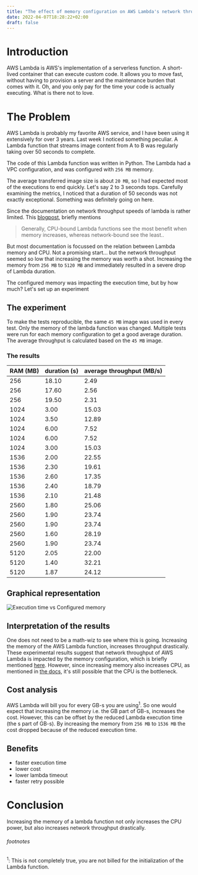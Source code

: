 ```yaml
---
title: "The effect of memory configuration on AWS Lambda's network throughput"
date: 2022-04-07T18:28:22+02:00
draft: false
---
```

# Introduction
AWS Lambda is AWS's implementation of a serverless function.
A short-lived container that can execute custom code.
It allows you to move fast, without having to provision a server and the maintenance burden that comes with it.
Oh, and you only pay for the time your code is actually executing.
What is there not to love.

# The Problem
AWS Lambda is probably my favorite AWS service, and I have been using it extensively for over 3 years.
Last week I noticed something peculiar. 
A Lambda function that streams image content from A to B was regularly taking over 50 seconds to complete.

The code of this Lambda function was written in Python. The Lambda had a VPC configuration, and was configured with `256 MB` memory.

The average transferred image size is about `20 MB`, so I had expected most of the executions to end quickly. 
Let's say 2 to 3 seconds tops.
Carefully examining the metrics, I noticed that a duration of 50 seconds was not exactly exceptional. Something was definitely going on here.

Since the documentation on network throughput speeds of lambda is rather limited. This [blogpost](https://aws.amazon.com/blogs/compute/operating-lambda-performance-optimization-part-2/), briefly mentions
> Generally, CPU-bound Lambda functions see the most benefit when memory increases, whereas network-bound see the least..

But most documentation is focussed on the relation between Lambda memory and CPU.
Not a promising start... 
but the network throughput seemed so low that increasing the memory was worth a shot.
Increasing the memory from `256 MB` to `5120 MB` and immediately resulted in a severe drop of Lambda duration. 


The configured memory was impacting the execution time, but by how much? Let's set up an experiment
## The experiment

To make the tests reproducible, the same `45 MB` image was used in every test. 
Only the memory of the lambda function was changed. Multiple tests were run for each memory configuration to get a good average duration.
The average throughput is calculated based on the `45 MB` image.
### The results


| RAM (MB)	 | duration (s) | 	average throughput (MB/s) |
|-----------|--------------|----------------------------|
| 256	      | 18.10	       | 2.49                       |
| 256	      | 17.60	       | 2.56                       |
| 256	      | 19.50	       | 2.31                       |
| 1024	     | 3.00         | 15.03                      |
| 1024	     | 3.50         | 	12.89                     |
| 1024	     | 6.00         | 	7.52                      |
| 1024	     | 6.00         | 	7.52                      |
| 1024	     | 3.00         | 	15.03                     |
| 1536	     | 2.00         | 	22.55                     |
| 1536	     | 2.30         | 	19.61                     |
| 1536	     | 2.60         | 	17.35                     |
| 1536	     | 2.40         | 	18.79                     |
| 1536	     | 2.10         | 	21.48                     |
| 2560	     | 1.80         | 	25.06                     |
| 2560	     | 1.90         | 	23.74                     |
| 2560	     | 1.90         | 	23.74                     |
| 2560	     | 1.60         | 	28.19                     |
| 2560	     | 1.90         | 	23.74                     |
| 5120	     | 2.05         | 	22.00                     |
| 5120	     | 1.40         | 	32.21                     |
| 5120	     | 1.87         | 	24.12                     |

## Graphical representation
![Execution time vs Configured memory](/ExecutionTimeVSConfiguredMemory.png)
## Interpretation of the results

One does not need to be a math-wiz to see where this is going. Increasing the memory of the AWS Lambda function, increases throughput drastically.
These experimental results suggest that network throughput of AWS Lambda is impacted by the memory configuration, which is briefly mentioned [here](https://docs.aws.amazon.com/lambda/latest/operatorguide/computing-power.html).
However, since increasing memory also increases CPU, as mentioned in [the docs](https://docs.aws.amazon.com/lambda/latest/dg/configuration-function-common.html#configuration-memory-console), it's still possible that the CPU is the bottleneck.

## Cost analysis
AWS Lambda will bill you for every GB-s you are using<sup>1</sup>. So one would expect that increasing the memory i.e. the GB part of GB-s, increases the cost. However, this can be offset by the reduced Lambda execution time (the s part of GB-s).
By increasing the memory from `256 MB` to `1536 MB` the cost dropped because of the reduced execution time.

## Benefits
* faster execution time
* lower cost
* lower lambda timeout
* faster retry possible
# Conclusion
Increasing the memory of a lambda function not only increases the CPU power, but also increases network throughput drastically.


###### footnotes
<sup>1</sup>: This is not completely true, you are not billed for the initialization of the Lambda function.